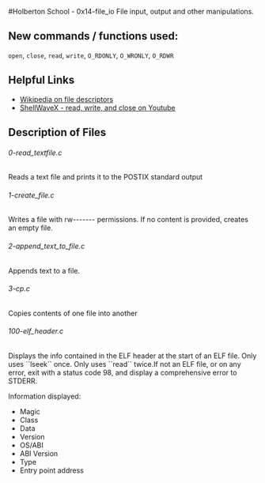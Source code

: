 #Holberton School - 0x14-file_io
File input, output and other manipulations.
## New commands / functions used:
``open``, ``close``, ``read``, ``write``, ``O_RDONLY``, ``O_WRONLY``, ``O_RDWR`` 
## Helpful Links
* [Wikipedia on file descriptors](https://en.wikipedia.org/wiki/File_descriptor)
* [ShellWaveX - read, write, and close on Youtube](https://www.youtube.com/watch?v=dP3N8g7h8gY)

## Description of Files
<h6>0-read_textfile.c</h6>
Reads a text file and prints it to the POSTIX standard output
<h6>1-create_file.c</h6>
Writes a file with rw------- permissions. If no content is provided, creates an empty file.
<h6>2-append_text_to_file.c</h6>
Appends text to a file.
<h6>3-cp.c</h6>
Copies contents of one file into another
<h6>100-elf_header.c</h6>
Displays the info contained in the ELF header at the start of an ELF file. Only uses ``lseek`` once. Only uses ``read`` twice.If not an ELF file, or on any error, exit with a status code 98, and display a comprehensive error to STDERR.

Information displayed: 
* Magic
* Class
* Data
* Version
* OS/ABI
* ABI Version
* Type
* Entry point address
